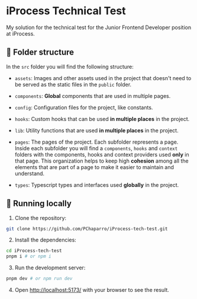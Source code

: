 # iProcess Technical Test

My solution for the technical test for the Junior Frontend Developer position at iProcess.

## 📂 Folder structure

In the `src` folder you will find the following structure:

- `assets`: Images and other assets used in the project that doesn't need to be served as the static files in the `public` folder.

- `components`: **Global** components that are used in multiple pages.

- `config`: Configuration files for the project, like constants.

- `hooks`: Custom hooks that can be used **in multiple places** in the project.

- `lib`: Utility functions that are used **in multiple places** in the project.

- `pages`: The pages of the project. Each subfolder represents a page. Inside each subfolder you will find a `components`, `hooks` and `context` folders with the components, hooks and context providers used **only** in that page. This organization helps to keep high **cohesion** among all the elements that are part of a page to make it easier to maintain and understand.

- `types`: Typescript types and interfaces used **globally** in the project.

## 🚀 Running locally

1. Clone the repository:

```bash
git clone https://github.com/PChaparro/iProcess-tech-test.git
```

2. Install the dependencies:

```bash
cd iProcess-tech-test
pnpm i # or npm i
```

3. Run the development server:

```bash
pnpm dev # or npm run dev
```

4. Open [http://localhost:5173/](http://localhost:5173/) with your browser to see the result.
